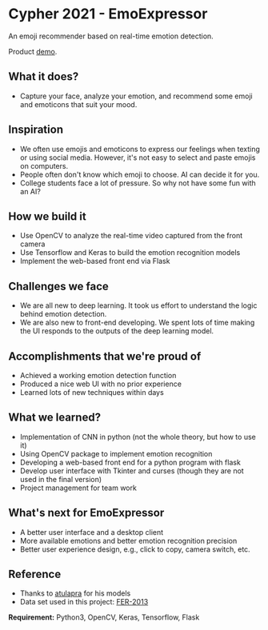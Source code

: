 # Cypher 2021 - EmoExpressor

An emoji recommender based on real-time emotion detection.  

Product [demo](https://devpost.com/software/emoexpressor).

## What it does?  
- Capture your face, analyze your emotion, and recommend some emoji and emoticons that suit your mood.  

## Inspiration  
- We often use emojis and emoticons to express our feelings when texting or using social media. However, it's not easy to select and paste emojis on computers.
- People often don't know which emoji to choose. AI can decide it for you.  
- College students face a lot of pressure. So why not have some fun with an AI?  

## How we build it
- Use OpenCV to analyze the real-time video captured from the front camera
- Use Tensorflow and Keras to build the emotion recognition models
- Implement the web-based front end via Flask

## Challenges we face  
- We are all new to deep learning. It took us effort to understand the logic behind emotion detection.  
- We are also new to front-end developing. We spent lots of time making the UI responds to the outputs of the deep learning model.  

## Accomplishments that we're proud of
- Achieved a working emotion detection function
- Produced a nice web UI with no prior experience
- Learned lots of new techniques within days

## What we learned?  
- Implementation of CNN in python (not the whole theory, but how to use it)  
- Using OpenCV package to implement emotion recognition  
- Developing a web-based front end for a python program with flask  
- Develop user interface with Tkinter and curses (though they are not used in the final version)  
- Project management for team work

## What's next for EmoExpressor
- A better user interface and a desktop client
- More available emotions and better emotion recognition precision
- Better user experience design, e.g., click to copy, camera switch, etc.

## Reference
- Thanks to [atulapra](https://github.com/atulapra/Emotion-detection) for his models
- Data set used in this project: [FER-2013](https://www.kaggle.com/deadskull7/fer2013)


**Requirement:** Python3, OpenCV, Keras, Tensorflow, Flask

